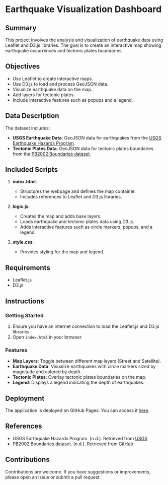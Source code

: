 # Earthquake Visualization Dashboard

## Summary
This project involves the analysis and visualization of earthquake data using Leaflet and D3.js libraries. The goal is to create an interactive map showing earthquake occurrences and tectonic plates boundaries.

## Objectives
- Use Leaflet to create interactive maps.
- Use D3.js to load and process GeoJSON data.
- Visualize earthquake data on the map.
- Add layers for tectonic plates.
- Include interactive features such as popups and a legend.

## Data Description
The dataset includes:
- **USGS Earthquake Data**: GeoJSON data for earthquakes from the [USGS Earthquake Hazards Program](https://earthquake.usgs.gov/earthquakes/feed/v1.0/summary/all_week.geojson).
- **Tectonic Plates Data**: GeoJSON data for tectonic plates boundaries from the [PB2002 Boundaries dataset](https://raw.githubusercontent.com/fraxen/tectonicplates/master/GeoJSON/PB2002_boundaries.json).

## Included Scripts
1. **index.html**:
   - Structures the webpage and defines the map container.
   - Includes references to Leaflet and D3.js libraries.

2. **logic.js**:
   - Creates the map and adds base layers.
   - Loads earthquake and tectonic plates data using D3.js.
   - Adds interactive features such as circle markers, popups, and a legend.

3. **style.css**:
   - Provides styling for the map and legend.

## Requirements
- Leaflet.js
- D3.js

## Instructions

### Getting Started
1. Ensure you have an internet connection to load the Leaflet.js and D3.js libraries.
2. Open `index.html` in your browser.

### Features
- **Map Layers**: Toggle between different map layers (Street and Satellite).
- **Earthquake Data**: Visualize earthquakes with circle markers sized by magnitude and colored by depth.
- **Tectonic Plates**: Overlay tectonic plates boundaries on the map.
- **Legend**: Displays a legend indicating the depth of earthquakes.

## Deployment
The application is deployed on GitHub Pages. You can access it [here](https://fjdpr.github.io/leaflet-challenge/).

## References
- USGS Earthquake Hazards Program. (n.d.). Retrieved from [USGS](https://earthquake.usgs.gov/earthquakes/feed/v1.0/geojson.php)
- PB2002 Boundaries dataset. (n.d.). Retrieved from [GitHub](https://github.com/fraxen/tectonicplates)

## Contributions
Contributions are welcome. If you have suggestions or improvements, please open an issue or submit a pull request.
